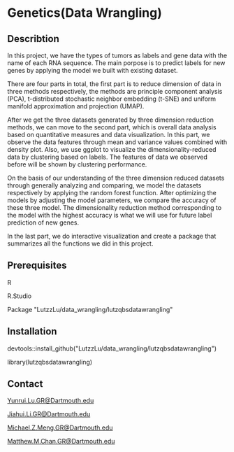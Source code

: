 # Genetics(Data Wrangling)

## Describtion
In this project, we have the types of tumors as labels and gene data with the name of each RNA sequence. The main porpose is to predict labels for new genes by applying the model we built with existing dataset. 

There are four parts in total, the first part is to reduce dimension of data in three methods respectively, the methods are principle component analysis (PCA), t-distributed stochastic neighbor embedding (t-SNE) and uniform manifold approximation and projection (UMAP). 

After we get the three datasets generated by three dimension reduction methods, we can move to the second part, which is overall data analysis based on quantitative measures and data visualization. In this part, we observe the data features through mean and variance values combined with density plot. Also, we use ggplot to visualize the dimensionality-reduced data by clustering based on labels. The features of data we observed before will be shown by clustering performance. 

On the basis of our understanding of the three dimension reduced datasets through generally analyzing and comparing, we model the datasets respectively by applying the random forest function. After optimizing the models by adjusting the model parameters, we compare the accuracy of these three model. The dimensionality reduction method corresponding to the model with the highest accuracy is what we will use for future label prediction of new genes.

In the last part, we do interactive visualization and create a package that summarizes all the functions we did in this project.

## Prerequisites
R

R.Studio

Package "LutzzLu/data_wrangling/lutzqbsdatawrangling"

## Installation
devtools::install_github("LutzzLu/data_wrangling/lutzqbsdatawrangling")

library(lutzqbsdatawrangling)

## Contact
Yunrui.Lu.GR@Dartmouth.edu

Jiahui.Li.GR@Dartmouth.edu

Michael.Z.Meng.GR@Dartmouth.edu

Matthew.M.Chan.GR@Dartmouth.edu
